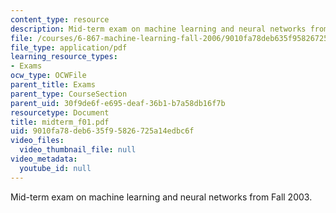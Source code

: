 ```yaml
---
content_type: resource
description: Mid-term exam on machine learning and neural networks from Fall 2003.
file: /courses/6-867-machine-learning-fall-2006/9010fa78deb635f95826725a14edbc6f_midterm_f01.pdf
file_type: application/pdf
learning_resource_types:
- Exams
ocw_type: OCWFile
parent_title: Exams
parent_type: CourseSection
parent_uid: 30f9de6f-e695-deaf-36b1-b7a58db16f7b
resourcetype: Document
title: midterm_f01.pdf
uid: 9010fa78-deb6-35f9-5826-725a14edbc6f
video_files:
  video_thumbnail_file: null
video_metadata:
  youtube_id: null
---
```

Mid-term exam on machine learning and neural networks from Fall 2003.

